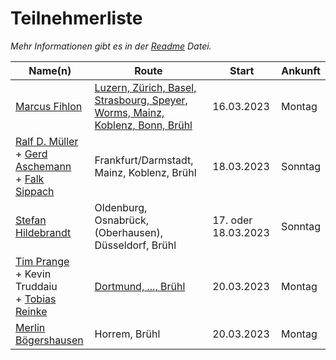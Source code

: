 # Teilnehmerliste

*Mehr Informationen gibt es in der [Readme](README.md) Datei.*

| Name(n) | Route | Start | Ankunft |
| ------- | ----- | ----- | ------- |
| [Marcus Fihlon](https://fosstodon.org/@McPringle) | [Luzern, Zürich, Basel, Strasbourg, Speyer, Worms, Mainz, Koblenz, Bonn, Brühl](https://www.komoot.com/tour/962421306/zoom) | 16.03.2023 | Montag |
| [Ralf D. Müller](https://mastodontech.de/@rdmueller) <br/> + [Gerd Aschemann](https://mastodon.social/@ascheman) <br/> + [Falk Sippach](https://mastodon.social/@sippsack) | Frankfurt/Darmstadt, Mainz, Koblenz, Brühl | 18.03.2023 | Sonntag |
| [Stefan Hildebrandt](https://mastodontech.de/@hildebrandttk) | Oldenburg, Osnabrück, (Oberhausen), Düsseldorf, Brühl |  17. oder 18.03.2023 | Sonntag |
| [Tim Prange](mailto:javaland-sternfahrt@tprng-mail.de) <br/> + Kevin Truddaiu <br/> + [Tobias Reinke](https://mastodon.social/@tobire) | [Dortmund, ..., Brühl](https://www.komoot.de/tour/1050070246/zoom?share_token=aHyrdf2WwN9lo47bUI08LndD7OU13RXL9HSgyLL60t0vo8rFPP&ref=wtd) | 20.03.2023 | Montag |
| [Merlin Bögershausen](https://fosstodon.org/@MBoegie) | Horrem, Brühl | 20.03.2023 | Montag |